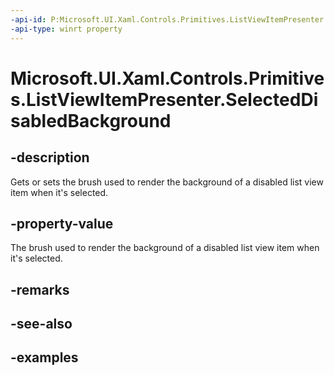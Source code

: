 ```yaml
---
-api-id: P:Microsoft.UI.Xaml.Controls.Primitives.ListViewItemPresenter.SelectedDisabledBackground
-api-type: winrt property
---
```


# Microsoft.UI.Xaml.Controls.Primitives.ListViewItemPresenter.SelectedDisabledBackground

<!--
public Microsoft.UI.Xaml.Media.Brush SelectedDisabledBackground { get; set; }
-->


## -description

Gets or sets the brush used to render the background of a disabled list view item when it's selected.

## -property-value

The brush used to render the background of a disabled list view item when it's selected.

## -remarks

## -see-also

## -examples


